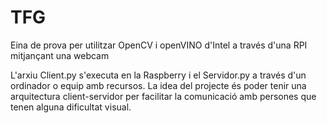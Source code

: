 # TFG
Eina de prova per utilitzar OpenCV i openVINO d'Intel a través d'una RPI mitjançant una webcam 

L'arxiu Client.py s'executa en la Raspberry i el Servidor.py a través d'un ordinador o equip amb recursos. La idea del projecte és poder tenir una arquitectura client-servidor per facilitar la comunicació amb persones que tenen alguna dificultat visual.
